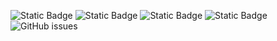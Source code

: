 ![Static Badge](https://img.shields.io/badge/blacklists-60-000000) ![Static Badge](https://img.shields.io/badge/blacklisted-2804990-cc0000) ![Static Badge](https://img.shields.io/badge/whitelisted-2243-00CC00) ![Static Badge](https://img.shields.io/badge/streaming_blacklist-28107-000000) ![GitHub issues](https://img.shields.io/github/issues/fabriziosalmi/blacklists)
